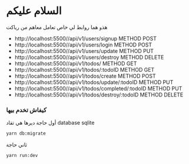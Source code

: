 # السلام عليكم

هذو هما روابط لي خاص تعامل معاهم من رياكت

- http://localhost:5500//api/v1/users/signup METHOD POST
- http://localhost:5500//api/v1/users/login METHOD POST
- http://localhost:5500//api/v1/users/update METHOD PUT
- http://localhost:5500//api/v1/users/destroy METHOD DELETE
- http://localhost:5500//api/v1/todos/ METHOD GET
- http://localhost:5500//api/v1/todos/:todoID METHOD GET
- http://localhost:5500//api/v1/todos/create METHOD POST
- http://localhost:5500//api/v1/todos/update/:todoID METHOD PUT
- http://localhost:5500//api/v1/todos/completed/:todoID METHOD PUT 
- http://localhost:5500//api/v1/todos/destroy/:todoID METHOD DELETE

### كيفاش تخدم بيها

أول حاجة ديرها هي تقاد database sqlite
```bash
yarn db:migrate
```
ثاني حاجة

```bash
yarn run:dev
```
